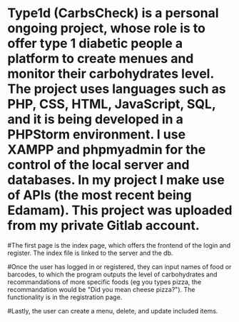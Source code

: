 # Type1d (CarbsCheck) is a personal ongoing project, whose role is to offer type 1 diabetic people a platform to create menues and monitor their carbohydrates level. The project uses languages such as PHP, CSS, HTML, JavaScript, SQL, and it is being developed in a PHPStorm environment. I use XAMPP and phpmyadmin for the control of the local server and databases. In my project I make use of APIs (the most recent being Edamam). This project was uploaded from my private Gitlab account.

#The first page is the index page, which offers the frontend of the login and register. The index file is linked to the server and the db.

#Once the user has logged in or registered, they can input names of food or barcodes, to which the program outputs the level of carbohydrates and recommandations of more specific foods (eg you types pizza, the recommandation would be "Did you mean cheese pizza?"). The functionality is in the registration page.

#Lastly, the user can create a menu, delete, and update included items. 
